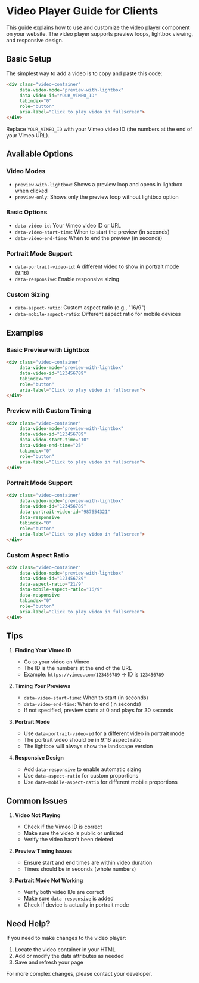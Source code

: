 # Video Player Guide for Clients

This guide explains how to use and customize the video player component on your website. The video player supports preview loops, lightbox viewing, and responsive design.

## Basic Setup

The simplest way to add a video is to copy and paste this code:

```html
<div class="video-container" 
     data-video-mode="preview-with-lightbox" 
     data-video-id="YOUR_VIMEO_ID"
     tabindex="0"
     role="button" 
     aria-label="Click to play video in fullscreen">
</div>
```

Replace `YOUR_VIMEO_ID` with your Vimeo video ID (the numbers at the end of your Vimeo URL).

## Available Options

### Video Modes
- `preview-with-lightbox`: Shows a preview loop and opens in lightbox when clicked
- `preview-only`: Shows only the preview loop without lightbox option

### Basic Options
- `data-video-id`: Your Vimeo video ID or URL
- `data-video-start-time`: When to start the preview (in seconds)
- `data-video-end-time`: When to end the preview (in seconds)

### Portrait Mode Support
- `data-portrait-video-id`: A different video to show in portrait mode (9:16)
- `data-responsive`: Enable responsive sizing

### Custom Sizing
- `data-aspect-ratio`: Custom aspect ratio (e.g., "16/9")
- `data-mobile-aspect-ratio`: Different aspect ratio for mobile devices

## Examples

### Basic Preview with Lightbox
```html
<div class="video-container" 
     data-video-mode="preview-with-lightbox" 
     data-video-id="123456789"
     tabindex="0"
     role="button" 
     aria-label="Click to play video in fullscreen">
</div>
```

### Preview with Custom Timing
```html
<div class="video-container" 
     data-video-mode="preview-with-lightbox" 
     data-video-id="123456789"
     data-video-start-time="10"
     data-video-end-time="25"
     tabindex="0"
     role="button" 
     aria-label="Click to play video in fullscreen">
</div>
```

### Portrait Mode Support
```html
<div class="video-container" 
     data-video-mode="preview-with-lightbox" 
     data-video-id="123456789"
     data-portrait-video-id="987654321"
     data-responsive
     tabindex="0"
     role="button" 
     aria-label="Click to play video in fullscreen">
</div>
```

### Custom Aspect Ratio
```html
<div class="video-container" 
     data-video-mode="preview-with-lightbox" 
     data-video-id="123456789"
     data-aspect-ratio="21/9"
     data-mobile-aspect-ratio="16/9"
     data-responsive
     tabindex="0"
     role="button" 
     aria-label="Click to play video in fullscreen">
</div>
```

## Tips

1. **Finding Your Vimeo ID**
   - Go to your video on Vimeo
   - The ID is the numbers at the end of the URL
   - Example: `https://vimeo.com/123456789` → ID is `123456789`

2. **Timing Your Previews**
   - `data-video-start-time`: When to start (in seconds)
   - `data-video-end-time`: When to end (in seconds)
   - If not specified, preview starts at 0 and plays for 30 seconds

3. **Portrait Mode**
   - Use `data-portrait-video-id` for a different video in portrait mode
   - The portrait video should be in 9:16 aspect ratio
   - The lightbox will always show the landscape version

4. **Responsive Design**
   - Add `data-responsive` to enable automatic sizing
   - Use `data-aspect-ratio` for custom proportions
   - Use `data-mobile-aspect-ratio` for different mobile proportions

## Common Issues

1. **Video Not Playing**
   - Check if the Vimeo ID is correct
   - Make sure the video is public or unlisted
   - Verify the video hasn't been deleted

2. **Preview Timing Issues**
   - Ensure start and end times are within video duration
   - Times should be in seconds (whole numbers)

3. **Portrait Mode Not Working**
   - Verify both video IDs are correct
   - Make sure `data-responsive` is added
   - Check if device is actually in portrait mode

## Need Help?

If you need to make changes to the video player:
1. Locate the video container in your HTML
2. Add or modify the data attributes as needed
3. Save and refresh your page

For more complex changes, please contact your developer. 